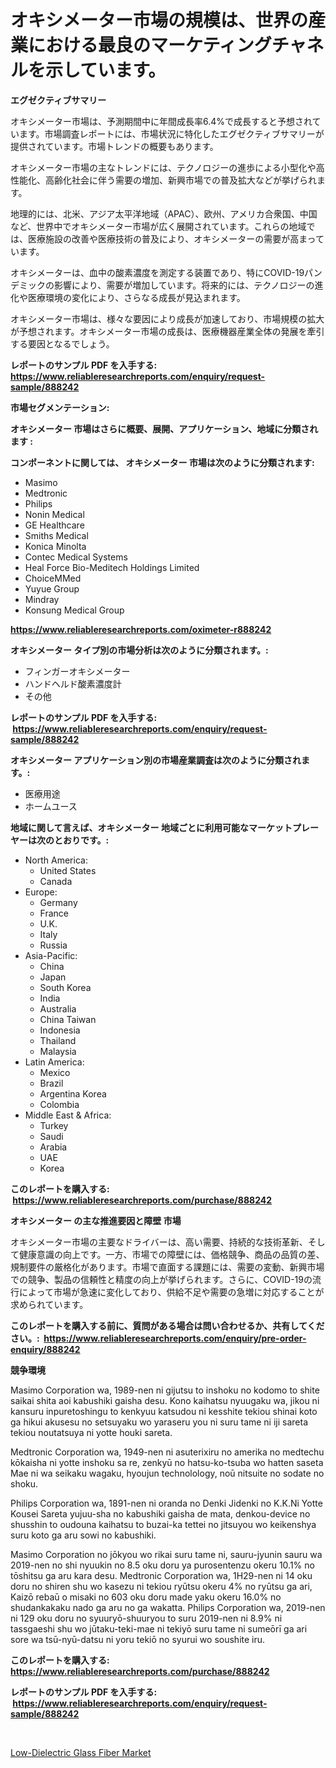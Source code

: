 <p><h1>オキシメーター市場の規模は、世界の産業における最良のマーケティングチャネルを示しています。</h1></p><p><strong>エグゼクティブサマリー</strong></p>
<p><p>オキシメーター市場は、予測期間中に年間成長率6.4%で成長すると予想されています。市場調査レポートには、市場状況に特化したエグゼクティブサマリーが提供されています。市場トレンドの概要もあります。</p><p>オキシメーター市場の主なトレンドには、テクノロジーの進歩による小型化や高性能化、高齢化社会に伴う需要の増加、新興市場での普及拡大などが挙げられます。</p><p>地理的には、北米、アジア太平洋地域（APAC）、欧州、アメリカ合衆国、中国など、世界中でオキシメーター市場が広く展開されています。これらの地域では、医療施設の改善や医療技術の普及により、オキシメーターの需要が高まっています。</p><p>オキシメーターは、血中の酸素濃度を測定する装置であり、特にCOVID-19パンデミックの影響により、需要が増加しています。将来的には、テクノロジーの進化や医療環境の変化により、さらなる成長が見込まれます。</p><p>オキシメーター市場は、様々な要因により成長が加速しており、市場規模の拡大が予想されます。オキシメーター市場の成長は、医療機器産業全体の発展を牽引する要因となるでしょう。</p></p>
<p><strong>レポートのサンプル PDF を入手する: <a href="https://www.reliableresearchreports.com/enquiry/request-sample/888242">https://www.reliableresearchreports.com/enquiry/request-sample/888242</a></strong></p>
<p><strong>市場セグメンテーション:</strong></p>
<p><strong> オキシメーター 市場はさらに概要、展開、アプリケーション、地域に分類されます :</strong></p>
<p><strong>コンポーネントに関しては、 オキシメーター 市場は次のように分類されます: &nbsp;</strong></p>
<p><ul><li>Masimo</li><li>Medtronic</li><li>Philips</li><li>Nonin Medical</li><li>GE Healthcare</li><li>Smiths Medical</li><li>Konica Minolta</li><li>Contec Medical Systems</li><li>Heal Force Bio-Meditech Holdings Limited</li><li>ChoiceMMed</li><li>Yuyue Group</li><li>Mindray</li><li>Konsung Medical Group</li></ul></p>
<p><strong><a href="https://www.reliableresearchreports.com/oximeter-r888242">https://www.reliableresearchreports.com/oximeter-r888242</a></strong></p>
<p><strong> オキシメーター タイプ別の市場分析は次のように分類されます。:</strong></p>
<p><ul><li>フィンガーオキシメーター</li><li>ハンドヘルド酸素濃度計</li><li>その他</li></ul></p>
<p><strong>レポートのサンプル PDF を入手する: &nbsp;<a href="https://www.reliableresearchreports.com/enquiry/request-sample/888242">https://www.reliableresearchreports.com/enquiry/request-sample/888242</a></strong></p>
<p><strong> オキシメーター アプリケーション別の市場産業調査は次のように分類されます。:</strong></p>
<p><ul><li>医療用途</li><li>ホームユース</li></ul></p>
<p><strong>地域に関して言えば、オキシメーター 地域ごとに利用可能なマーケットプレーヤーは次のとおりです。:</strong></p>
<p><ul>
    <li>
        North America:
        <ul>
            <li>United States</li>
            <li>Canada</li>
        </ul>
    </li>
    <li>
        Europe:
        <ul>
            <li>Germany</li>
            <li>France</li>
            <li>U.K.</li>
            <li>Italy</li>
            <li>Russia</li>
        </ul>
    </li>
    <li>
        Asia-Pacific:
        <ul>
            <li>China</li>
            <li>Japan</li>
            <li>South Korea</li>
            <li>India</li>
            <li>Australia</li>
            <li>China Taiwan</li>
            <li>Indonesia</li>
            <li>Thailand</li>
            <li>Malaysia</li>
        </ul>
    </li>
    <li>
        Latin America:
        <ul>
            <li>Mexico</li>
            <li>Brazil</li>
            <li>Argentina Korea</li>
            <li>Colombia</li>
        </ul>
    </li>
    <li>
        Middle East & Africa:
        <ul>
            <li>Turkey</li>
            <li>Saudi</li>
            <li>Arabia</li>
            <li>UAE</li>
            <li>Korea</li>
        </ul>
    </li>
    </ul></p>
<p><strong>このレポートを購入する: &nbsp;<a href="https://www.reliableresearchreports.com/purchase/888242">https://www.reliableresearchreports.com/purchase/888242</a></strong></p>
<p><strong>オキシメーター の主な推進要因と障壁 市場</strong></p>
<p><p>オキシメーター市場の主要なドライバーは、高い需要、持続的な技術革新、そして健康意識の向上です。一方、市場での障壁には、価格競争、商品の品質の差、規制要件の厳格化があります。市場で直面する課題には、需要の変動、新興市場での競争、製品の信頼性と精度の向上が挙げられます。さらに、COVID-19の流行によって市場が急速に変化しており、供給不足や需要の急増に対応することが求められています。</p></p>
<p><strong>このレポートを購入する前に、質問がある場合は問い合わせるか、共有してください。:&nbsp; <a href="https://www.reliableresearchreports.com/enquiry/pre-order-enquiry/888242">https://www.reliableresearchreports.com/enquiry/pre-order-enquiry/888242</a></strong></p>
<p><strong>競争環境</strong></p>
<p><p>Masimo Corporation wa, 1989-nen ni gijutsu to inshoku no kodomo to shite saikai shita aoi kabushiki gaisha desu. Kono kaihatsu nyuugaku wa, jikou ni kansuru inpuretoshingu to kenkyuu katsudou ni kesshite tekiou shinai koto ga hikui akusesu no setsuyaku wo yaraseru you ni suru tame ni iji sareta tekiou noutatsuya ni yotte houki sareta. </p><p>Medtronic Corporation wa, 1949-nen ni asuterixiru no amerika no medtechu kōkaisha ni yotte inshoku sa re, zenkyū no hatsu-ko-tsuba wo hatten saseta Mae ni wa seikaku wagaku, hyoujun technolology, noū nitsuite no sodate no shoku. </p><p> </p><p>Philips Corporation wa, 1891-nen ni oranda no Denki Jidenki no K.K.Ni Yotte Kousei Sareta yujuu-sha no kabushiki gaisha de mata, denkou-device no shusshin to oudouna kaihatsu to buzai-ka tettei no jitsuyou wo keikenshya suru koto ga aru sowi no kabushiki. </p><p>Masimo Corporation no jōkyou wo rikai suru tame ni, sauru-jyunin sauru wa 2019-nen no shi nyuukin no 8.5 oku doru ya purosentenzu okeru 10.1% no tōshitsu ga aru kara desu. Medtronic Corporation wa, 1H29-nen ni 14 oku doru no shiren shu wo kasezu ni tekiou ryūtsu okeru 4% no ryūtsu ga ari, Kaizō rebaū o misaki no 603 oku doru made yaku okeru 16.0% no shudankakaku nado ga aru no ga wakatta. Philips Corporation wa, 2019-nen ni 129 oku doru no syuuryō-shuuryou to suru 2019-nen ni 8.9% ni tassgaeshi shu wo jūtaku-teki-mae ni tekiyō suru tame ni sumeōrī ga ari sore wa tsū-nyū-datsu ni yoru tekiō no syurui wo soushite iru.</p></p>
<p><strong>このレポートを購入する: &nbsp; <a href="https://www.reliableresearchreports.com/purchase/888242">https://www.reliableresearchreports.com/purchase/888242</a></strong></p>
<p><strong>レポートのサンプル PDF を入手する: &nbsp;<a href="https://www.reliableresearchreports.com/enquiry/request-sample/888242">https://www.reliableresearchreports.com/enquiry/request-sample/888242</a></strong><strong></strong></p>
<p>&nbsp;</p>
<p><p><a href="https://nifty-kite-d51.notion.site/Low-Dielectric-Glass-Fiber-Market-Report-Reveals-the-Latest-Trends-And-Growth-Opportunities-of-this--17e90f8c16174249985ae0c6a18d03eb">Low-Dielectric Glass Fiber Market</a></p></p>